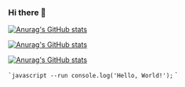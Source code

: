 ### Hi there 👋

<!--
**256-daisuki/256-daisuki** is a ✨ _special_ ✨ repository because its `README.md` (this file) appears on your GitHub profile.

Here are some ideas to get you started:

- 🔭 I’m currently working on ...
- 🌱 I’m currently learning ...
- 👯 I’m looking to collaborate on ...
- 🤔 I’m looking for help with ...
- 💬 Ask me about ...
- 📫 How to reach me: ...
- 😄 Pronouns: ...
- ⚡ Fun fact: ...
-->

[![Anurag's GitHub stats](https://github-readme-stats.vercel.app/api?username=anuraghazra
)](https://github.com/anuraghazra/github-readme-stats)

[![Anurag's GitHub stats](https://github-profile-summary-cards.vercel.app/api/cards/profile-details?username=256-daisuki&theme=dracula
)](https://github.com/anuraghazra/github-readme-stats)

[![Anurag's GitHub stats](https://github-readme-stats.vercel.app/api/top-langs/?username=hoge&layout=compact&theme=dracula
)](https://github.com/anuraghazra/github-readme-stats)

`` `javascript --run
console.log('Hello, World!');
`` `
